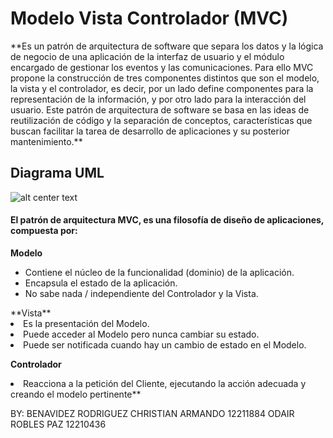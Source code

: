 <h1>Modelo Vista Controlador (MVC)</h1> 
**Es un patrón de arquitectura de software que separa los datos y la lógica de negocio de una aplicación de la interfaz de usuario y el módulo encargado de gestionar los eventos y las comunicaciones. Para   ello   MVC propone la construcción de tres componentes distintos que son el modelo, la vista y el controlador, es decir, por un lado define componentes para la representación de la información, y por otro lado para la interacción del usuario. Este patrón de arquitectura de software se basa en las ideas de reutilización de código y la separación de conceptos, características que buscan facilitar la tarea de desarrollo de aplicaciones y su posterior mantenimiento.**


<h2>Diagrama UML</h2>

![alt center text](http://www.juanminaya.com/blog/wp-content/uploads/2010/03/mvc.jpg "Logo Title Text 1")





#### El patrón de arquitectura MVC, es una filosofía de diseño de aplicaciones, compuesta por:

**Modelo**
<ul>
<li>Contiene el núcleo de la funcionalidad (dominio) de la aplicación.</li>
<li>Encapsula el estado de la aplicación.</li>
<li>No sabe nada / independiente del Controlador y la Vista.</li>
</ul>
**Vista**
<li>Es la presentación del Modelo.</li>
<li>Puede acceder al Modelo pero nunca cambiar su estado.</li>
<li>Puede ser notificada cuando hay un cambio de estado en el Modelo.</li>

**Controlador**
<li>Reacciona a la petición del Cliente, ejecutando la acción adecuada y creando el modelo pertinente**</li>



BY: BENAVIDEZ RODRIGUEZ CHRISTIAN ARMANDO 12211884
    ODAIR ROBLES PAZ 12210436
